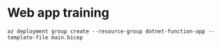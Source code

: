 # Web app training

```shell
az deployment group create --resource-group dotnet-function-app --template-file main.bicep
```
